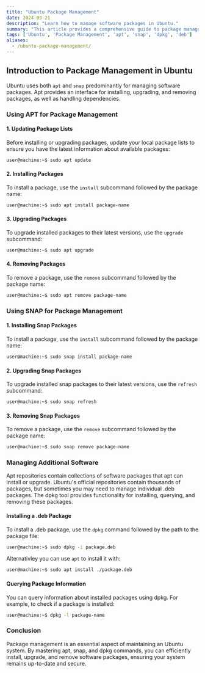 ```yaml
---
title: "Ubuntu Package Management"
date: 2024-03-21
description: "Learn how to manage software packages in Ubuntu."
summary: "This article provides a comprehensive guide to package management in Ubuntu, covering the use of apt for installing, updating, and removing packages, as well as using dpkg for managing individual .deb packages."
tags: ['Ubuntu', 'Package Management', 'apt', 'snap', 'dpkg', 'deb']
aliases:
  - /ubuntu-package-management/
---
```


## Introduction to Package Management in Ubuntu

Ubuntu uses both `apt` and `snap` predominantly for managing software packages. Apt provides an interface for installing, upgrading, and removing packages, as well as handling dependencies.

### Using APT for Package Management

#### 1. Updating Package Lists

Before installing or upgrading packages, update your local package lists to ensure you have the latest information about available packages:

```bash
user@machine:~$ sudo apt update
```

#### 2. Installing Packages

To install a package, use the `install` subcommand followed by the package name:

```bash
user@machine:~$ sudo apt install package-name
```

#### 3. Upgrading Packages

To upgrade installed packages to their latest versions, use the `upgrade` subcommand:

```bash
user@machine:~$ sudo apt upgrade
```

#### 4. Removing Packages

To remove a package, use the `remove` subcommand followed by the package name:

```bash
user@machine:~$ sudo apt remove package-name
```

### Using SNAP for Package Management

#### 1. Installing Snap Packages

To install a package, use the `install` subcommand followed by the package name:

```bash
user@machine:~$ sudo snap install package-name
```

#### 2. Upgrading Snap Packages

To upgrade installed snap packages to their latest versions, use the `refresh` subcommand:

```bash
user@machine:~$ sudo snap refresh
```

#### 3. Removing Snap Packages

To remove a package, use the `remove` subcommand followed by the package name:

```bash
user@machine:~$ sudo snap remove package-name
```



### Managing Additional Software

Apt repositories contain collections of software packages that apt can install or upgrade. Ubuntu's official repositories contain thousands of packages, but sometimes you may need to manage individual .deb packages. The dpkg tool provides functionality for installing, querying, and removing these packages.

#### Installing a .deb Package

To install a .deb package, use the `dpkg` command followed by the path to the package file:

```bash
user@machine:~$ sudo dpkg -i package.deb
```

Alternativley you can use `apt` to install it with:

```bash
user@machine:~$ sudo apt install ./package.deb
```


#### Querying Package Information

You can query information about installed packages using dpkg. For example, to check if a package is installed:

```bash
user@machine:~$ dpkg -l package-name
```

### Conclusion

Package management is an essential aspect of maintaining an Ubuntu system. By mastering apt, snap, and dpkg commands, you can efficiently install, upgrade, and remove software packages, ensuring your system remains up-to-date and secure.
